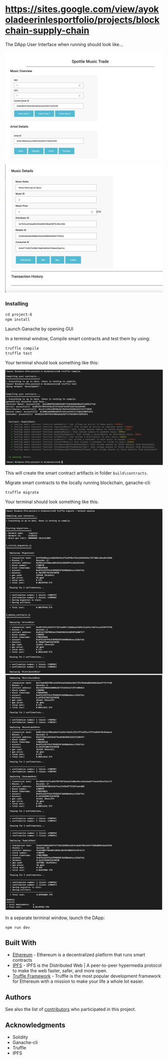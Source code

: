 # https://sites.google.com/view/ayokoladeerinlesportfolio/projects/blockchain-supply-chain

The DApp User Interface when running should look like...

![truffle test](images/view1.png)

![truffle test](images/view2.png) 


### Installing


```
cd project-6
npm install
```

Launch Ganache by opening GUI

In a terminal window, Compile smart contracts and test them by using:

```
truffle compile
truffle test
```

Your terminal should look something like this:

![truffle test](images/terminalview.png)

This will create the smart contract artifacts in folder ```build\contracts```.

Migrate smart contracts to the locally running blockchain, ganache-cli:

```
truffle migrate
```

Your terminal should look something like this:

![truffle test](images/deploy1.png)
![truffle test](images/deploy2.png)


In a separate terminal window, launch the DApp:

```
npm run dev
```

## Built With

* [Ethereum](https://www.ethereum.org/) - Ethereum is a decentralized platform that runs smart contracts
* [IPFS](https://ipfs.io/) - IPFS is the Distributed Web | A peer-to-peer hypermedia protocol
to make the web faster, safer, and more open.
* [Truffle Framework](http://truffleframework.com/) - Truffle is the most popular development framework for Ethereum with a mission to make your life a whole lot easier.


## Authors

See also the list of [contributors](https://github.com/your/project/contributors.md) who participated in this project.

## Acknowledgments

* Solidity
* Ganache-cli
* Truffle
* IPFS

